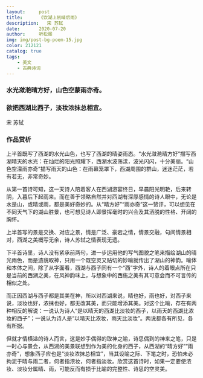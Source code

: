 ```yaml
---
layout:     post
title:      《饮湖上初晴后雨》
description:   宋 苏轼
date:       2020-07-20
author:     听松阁
img: img/post-bg-poem-15.jpg
color: 212121
catalog: true
tags:
    - 美文
    - 古典诗词
---
```



### 水光潋滟晴方好，山色空蒙雨亦奇。
### 欲把西湖比西子，淡妆浓抹总相宜。

宋 苏轼

### 作品赏析
上半首既写了西湖的水光山色，也写了西湖的晴姿雨态。“水光潋滟晴方好”描写西湖晴天的水光：在灿烂的阳光照耀下，西湖水波荡漾，波光闪闪，十分美丽。“山色空濛雨亦奇”描写雨天的山色：在雨幕笼罩下，西湖周围的群山，迷迷茫茫，若有若无，非常奇妙。

从第一首诗可知，这一天诗人陪着客人在西湖游宴终日，早晨阳光明艳，后来转阴，入暮后下起雨来。而在善于领略自然并对西湖有深厚感情的诗人眼中，无论是水是山，或晴或雨，都是美好奇妙的。从“晴方好”“雨亦奇”这一赞评，可以想见在不同天气下的湖山胜景，也可想见诗人即景挥毫时的兴会及其洒脱的性格、开阔的胸怀。

上半首写的景是交换、对应之景，情是广泛、豪宕之情，情景交融，句间情景相对，西湖之美概写无余，诗人苏轼之情表现无遗。

下半首诗里，诗人没有紧承前两句，进一步运用他的写气图貌之笔来描绘湖山的晴光雨色，而是遗貌取神，只用一个既空灵又贴切的妙喻就传出了湖山的神韵。喻体和本体之间，除了从字面看，西湖与西子同有一个“西”字外，诗人的着眼点所在只是当前的西湖之美，在风神韵味上，与想象中的西施之美有其可意会而不可言传的相似之处。

而正因西湖与西子都是其美在神，所以对西湖来说，晴也好，雨也好，对西子来说，淡妆也好，浓抹也好，都无改其美，而只能增添其美。对这个比喻，存在有两种相反的解说：一说认为诗人“是以晴天的西湖比淡妆的西子，以雨天的西湖比浓妆的西子”；一说认为诗人是“以晴天比浓妆，雨天比淡妆”。两说都各有所见，各有所据。

但就才情横溢的诗人而言，这是妙手偶得的取神之喻，诗思偶到的神来之笔，只是一时心与景会，从西湖的美景联想到作为美的化身的西子，从西湖的“晴方好”“雨亦奇”，想象西子应也是“淡妆浓抹总相宜”，当其设喻之际、下笔之时，恐怕未必拘泥于晴与雨二者，何者指浓妆，何者指淡妆。欣赏这首诗时，如果一定要使浓妆、淡妆分属晴、雨，可能反而有损于比喻的完整性、诗思的空灵美。
